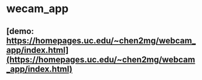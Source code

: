 # wecam_app

## [demo: https://homepages.uc.edu/~chen2mg/webcam_app/index.html](https://homepages.uc.edu/~chen2mg/webcam_app/index.html) 
